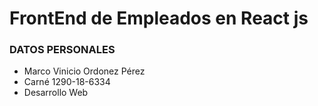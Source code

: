 # FrontEnd de Empleados en React js
### DATOS PERSONALES

- Marco Vinicio Ordonez Pérez
- Carné 1290-18-6334
- Desarrollo Web
